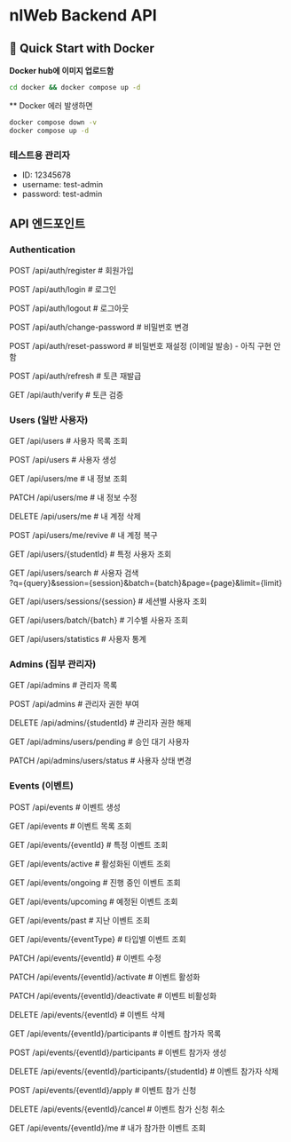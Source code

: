 # nlWeb Backend API

## 🚀 Quick Start with Docker

**Docker hub에 이미지 업로드함**
```bash
cd docker && docker compose up -d
```

** Docker 에러 발생하면
```bash
docker compose down -v
docker compose up -d
```

### 테스트용 관리자
- ID: 12345678
- username: test-admin
- password: test-admin


## API 엔드포인트
### Authentication
POST   /api/auth/register              # 회원가입

POST   /api/auth/login                 # 로그인

POST   /api/auth/logout                # 로그아웃

POST   /api/auth/change-password       # 비밀번호 변경

POST   /api/auth/reset-password        # 비밀번호 재설정 (이메일 발송) - 아직 구현 안 함

POST   /api/auth/refresh               # 토큰 재발급

GET    /api/auth/verify                # 토큰 검증

### Users (일반 사용자)
GET    /api/users                        # 사용자 목록 조회

POST   /api/users                        # 사용자 생성

GET    /api/users/me                     # 내 정보 조회

PATCH  /api/users/me                     # 내 정보 수정

DELETE /api/users/me                     # 내 계정 삭제

POST   /api/users/me/revive              # 내 계정 복구

GET    /api/users/{studentId}            # 특정 사용자 조회

GET    /api/users/search                 # 사용자 검색   
?q={query}&session={session}&batch={batch}&page={page}&limit={limit}

GET    /api/users/sessions/{session}     # 세션별 사용자 조회

GET    /api/users/batch/{batch}          # 기수별 사용자 조회

GET    /api/users/statistics             # 사용자 통계

### Admins (집부 관리자)
GET    /api/admins                              # 관리자 목록

POST   /api/admins                              # 관리자 권한 부여

DELETE /api/admins/{studentId}                    # 관리자 권한 해제

GET    /api/admins/users/pending                # 승인 대기 사용자

PATCH  /api/admins/users/status     # 사용자 상태 변경

### Events (이벤트)
POST   /api/events                             # 이벤트 생성

GET    /api/events                             # 이벤트 목록 조회

GET    /api/events/{eventId}                   # 특정 이벤트 조회

GET    /api/events/active                      # 활성화된 이벤트 조회

GET    /api/events/ongoing                     # 진행 중인 이벤트 조회

GET    /api/events/upcoming                    # 예정된 이벤트 조회

GET    /api/events/past                        # 지난 이벤트 조회

GET    /api/events/{eventType}                 # 타입별 이벤트 조회

PATCH  /api/events/{eventId}                   # 이벤트 수정

PATCH  /api/events/{eventId}/activate          # 이벤트 활성화

PATCH  /api/events/{eventId}/deactivate        # 이벤트 비활성화

DELETE /api/events/{eventId}                   # 이벤트 삭제

GET    /api/events/{eventId}/participants      # 이벤트 참가자 목록

POST   /api/events/{eventId}/participants      # 이벤트 참가자 생성

DELETE /api/events/{eventId}/participants/{studentId} # 이벤트 참가자 삭제

POST   /api/events/{eventId}/apply             # 이벤트 참가 신청

DELETE /api/events/{eventId}/cancel            # 이벤트 참가 신청 취소

GET    /api/events/{eventId}/me                # 내가 참가한 이벤트 조회
